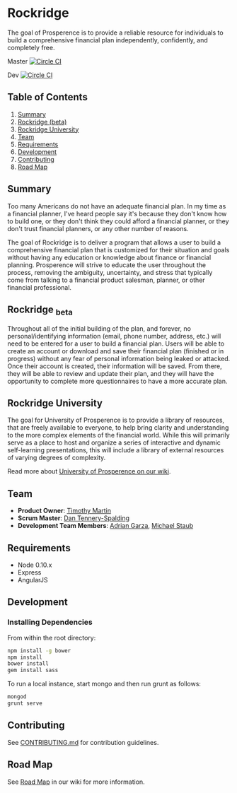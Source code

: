 # Rockridge
The goal of Prosperence is to provide a reliable resource for individuals to build a comprehensive financial plan independently, confidently, and completely free.

Master [![Circle CI](https://circleci.com/gh/Immortal-Thunder/rockridge/tree/master.svg?style=svg)](https://circleci.com/gh/Immortal-Thunder/rockridge/1)

Dev [![Circle CI](https://circleci.com/gh/Immortal-Thunder/rockridge/tree/dev.svg?style=svg)](https://circleci.com/gh/Immortal-Thunder/rockridge/2)

## Table of Contents
1. [Summary](#summary)
1. [Rockridge (beta)](#rockridge-beta)
1. [Rockridge University](#rockridge-university)
1. [Team](#team)
1. [Requirements](#requirements)
1. [Development](#development)
1. [Contributing](#contributing)
1. [Road Map](#road-map)

## Summary
Too many Americans do not have an adequate financial plan. In my time as a financial planner, I've heard people say it's because they don't know how to build one, or they don't think they could afford a financial planner, or they don't trust financial planners, or any other number of reasons.

The goal of Rockridge is to deliver a program that allows a user to build a comprehensive financial plan that is customized for their situation and goals without having any education or knowledge about finance or financial planning. Prosperence will strive to educate the user throughout the process, removing the ambiguity, uncertainty, and stress that typically come from talking to a financial product salesman, planner, or other financial professional.

## Rockridge <sub>beta</sub>
Throughout all of the initial building of the plan, and forever, no personal/identifying information (email, phone number, address, etc.) will need to be entered for a user to build a financial plan. Users will be able to create an account or download and save their financial plan (finished or in progress) without any fear of personal information being leaked or attacked. Once their account is created, their information will be saved. From there, they will be able to review and update their plan, and they will have the opportunity to complete more questionnaires to have a more accurate plan.

## Rockridge University
The goal for University of Prosperence is to provide a library of resources, that are freely available to everyone, to help bring clarity and understanding to the more complex elements of the financial world. While this will primarily serve as a place to host and organize a series of interactive and dynamic self-learning presentations, this will include a library of external resources of varying degrees of complexity.

Read more about [University of Prosperence on our wiki](https://github.com/prosperence/prosperence/wiki/University-of-Prosperence).

## Team
  - __Product Owner__: [Timothy Martin](https://github.com/tmartin1)
  - __Scrum Master__: [Dan Tennery-Spalding](https://github.com/teachrdan)
  - __Development Team Members__: [Adrian Garza](https://github.com/agarza333), [Michael Staub](https://github.com/mikestaub)

## Requirements
- Node 0.10.x
- Express
- AngularJS

## Development
### Installing Dependencies
From within the root directory:

```sh
npm install -g bower
npm install
bower install
gem install sass
```

To run a local instance, start mongo and then run grunt as follows:

```sh
mongod
grunt serve
```

## Contributing
See [CONTRIBUTING.md](CONTRIBUTING.md) for contribution guidelines.

## Road Map
See [Road Map](https://github.com/Immortal-Thunder/rockridge/wiki/Road-Map) in our wiki for more information.
